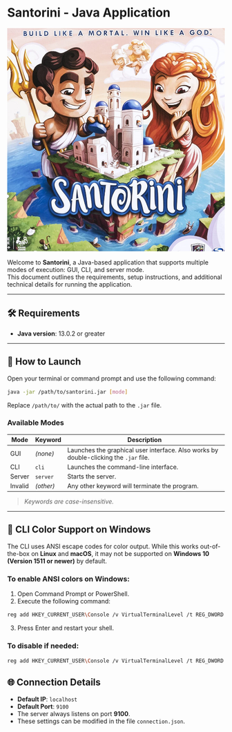 # Santorini - Java Application

![](src/main/Resources/Graphic/Screen/home.png)

Welcome to **Santorini**, a Java-based application that supports multiple modes of execution: GUI, CLI, and server mode.  
This document outlines the requirements, setup instructions, and additional technical details for running the application.

---

## 🛠 Requirements

- **Java version**: 13.0.2 or greater

---

## 🚀 How to Launch

Open your terminal or command prompt and use the following command:

```bash
java -jar /path/to/santorini.jar [mode]
```

Replace `/path/to/` with the actual path to the `.jar` file.

### Available Modes

| Mode     | Keyword       | Description                           |
|----------|---------------|---------------------------------------|
| GUI      | *(none)*      | Launches the graphical user interface. Also works by double-clicking the `.jar` file. |
| CLI      | `cli`         | Launches the command-line interface.  |
| Server   | `server`      | Starts the server.                    |
| Invalid  | *(other)*     | Any other keyword will terminate the program. |

> *Keywords are case-insensitive.*

---

## 🎨 CLI Color Support on Windows

The CLI uses ANSI escape codes for color output. While this works out-of-the-box on **Linux** and **macOS**, it may not be supported on **Windows 10 (Version 1511 or newer)** by default.

### To enable ANSI colors on Windows:

1. Open Command Prompt or PowerShell.
2. Execute the following command:
```bash
reg add HKEY_CURRENT_USER\Console /v VirtualTerminalLevel /t REG_DWORD /d 0x00000001 /f
```
3. Press Enter and restart your shell.

### To disable if needed:
```bash
reg add HKEY_CURRENT_USER\Console /v VirtualTerminalLevel /t REG_DWORD /d 0x00000000 /f
```

## 🌐 Connection Details

- **Default IP**: `localhost`
- **Default Port**: `9100`
- The server always listens on port **9100**.
- These settings can be modified in the file `connection.json`.